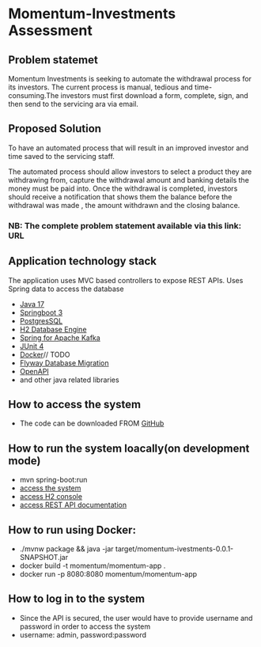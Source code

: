# Momentum-Investments Assessment
## Problem statemet
Momentum Investments is seeking to automate the withdrawal process for its investors.
The current process is manual, tedious and time-consuming.The investors must first download a form, complete, sign, 
and then send to the servicing ara via email.

## Proposed Solution
To have an automated process that will result in an improved investor and time saved to the
servicing staff.

The automated process should allow investors to select a product they are withdrawing from,
capture the withdrawal amount and banking details the money must be paid into. Once
the withdrawal is completed, investors should receive a notification that shows them the balance before
the withdrawal was made , the amount withdrawn and the closing balance.

### NB: The complete problem statement available via this link: URL

## Application technology stack
The application uses MVC based controllers to expose REST APIs. Uses Spring data to access the database
- [Java 17](https://www.oracle.com/java/technologies/javase/17-relnote-issues.html)
- [Springboot 3](https://github.com/spring-projects/spring-boot/wiki/Spring-Boot-3.0-Release-Notes)
- [PostgresSQL](https://www.postgresql.org/)
- [H2 Database Engine](https://www.h2database.com/html/main.html) 
- [Spring for Apache Kafka](https://docs.spring.io/spring-kafka/reference/html/)
- [JUnit 4](https://junit.org/junit4/)
- [Docker](https://www.docker.com/)// TODO
- [Flyway Database Migration](https://flywaydb.org/)
- [OpenAPI](https://github.com/springdoc/springdoc-openapi)
- and other java related libraries

## How to access the system
- The code can be downloaded FROM [GitHub](https://github.com/MrWanted/momentum-investments.git)
## How to run the system loacally(on development mode)
- mvn spring-boot:run
- [access the system](http://localhost:8080/)
- [access H2 console](http://localhost:8080/h2-console/)
- [access REST API documentation](http://localhost:8080/swagger-ui/index.html)
## How to run using Docker:
- ./mvnw package && java -jar target/momentum-ivestments-0.0.1-SNAPSHOT.jar
- docker build -t momentum/momentum-app . 
- docker run -p 8080:8080 momentum/momentum-app

## How to log in to the system
- Since the API is secured, the user would have to provide username and password in order to access the system
- username: admin, password:password


